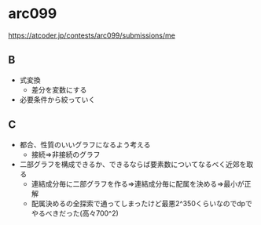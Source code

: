 # arc099

https://atcoder.jp/contests/arc099/submissions/me

## B

- 式変換
  - 差分を変数にする
- 必要条件から絞っていく

## C

- 都合、性質のいいグラフになるよう考える
  - 接続=>非接続のグラフ
- 二部グラフを構成できるか、できるならば要素数についてなるべく近郊を取る
  - 連結成分毎に二部グラフを作る=>連結成分毎に配属を決める=>最小が正解
  - 配属決めるの全探索で通ってしまったけど最悪2^350くらいなのでdpでやるべきだった(高々700^2)

